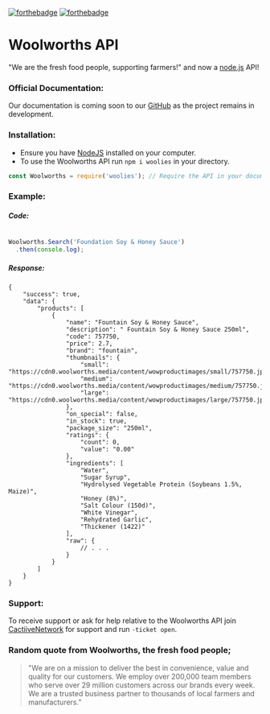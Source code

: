 [![forthebadge](https://forthebadge.com/images/badges/powered-by-coffee.svg)](https://forthebadge.com)
[![forthebadge](https://forthebadge.com/images/badges/does-not-contain-msg.svg)](https://forthebadge.com)

# Woolworths API
"We are the fresh food people, supporting farmers!" and now a [node.js](http://npmjs.com/package/woolies) API!

### Official Documentation:
Our documentation is coming soon to our [GitHub](https://github.com/tascord/Woolies) as the project remains in development.

### Installation:
- Ensure you have [NodeJS](https://nodejs.org/) installed on your computer.
- To use the Woolworths API run `npm i woolies` in your directory.
```js
const Woolworths = require('woolies'); // Require the API in your document
```

### Example:


##### Code:
```js

Woolworths.Search('Foundation Soy & Honey Sauce')
  .then(console.log);

```
##### Response:

```jsonc
{
    "success": true,
    "data": {
        "products": [
            {
                "name": "Fountain Soy & Honey Sauce",
                "description": " Fountain Soy & Honey Sauce 250ml",
                "code": 757750,
                "price": 2.7,
                "brand": "fountain",
                "thumbnails": {
                    "small": "https://cdn0.woolworths.media/content/wowproductimages/small/757750.jpg",
                    "medium": "https://cdn0.woolworths.media/content/wowproductimages/medium/757750.jpg",
                    "large": "https://cdn0.woolworths.media/content/wowproductimages/large/757750.jpg"
                },
                "on_special": false,
                "in_stock": true,
                "package_size": "250ml",
                "ratings": {
                    "count": 0,
                    "value": "0.00"
                },
                "ingredients": [
                    "Water",
                    "Sugar Syrup",
                    "Hydrolysed Vegetable Protein (Soybeans 1.5%, Maize)",
                    "Honey (8%)",
                    "Salt Colour (150d)",
                    "White Vinegar",
                    "Rehydrated Garlic",
                    "Thickener (1422)"
                ],
                "raw": {
                    // . . .
                }
            }
        ]
    }
}
```

### Support:
To receive support or ask for help relative to the Woolworths API join [CactiiveNetwork](https://discord.gg/NeqVuSy) for support and run `-ticket open`. 

### Random quote from Woolworths, the fresh food people;
> "We are on a mission to deliver the best in convenience, value and quality for our customers. We employ over 200,000 team members who serve over 29 million customers across our brands every week. We are a trusted business partner to thousands of local farmers and manufacturers."
